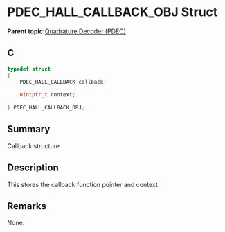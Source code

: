 # PDEC\_HALL\_CALLBACK\_OBJ Struct

**Parent topic:**[Quadrature Decoder \(PDEC\)](GUID-6A3DDAF4-F27F-43B4-915E-750B2707BF64.md)

## C

```c
typedef struct
{
    PDEC_HALL_CALLBACK callback;
    
    uintptr_t context;
    
} PDEC_HALL_CALLBACK_OBJ;
```

## Summary

Callback structure

## Description

This stores the callback function pointer and context

## Remarks

None.

